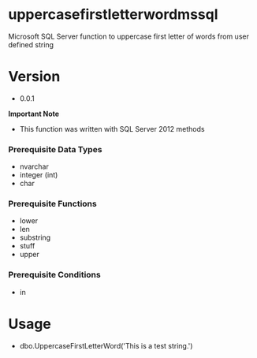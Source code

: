 # uppercasefirstletterwordmssql
Microsoft SQL Server function to uppercase first letter of words from user defined string

# Version
* 0.0.1

**Important Note**
* This function was written with SQL Server 2012 methods

### Prerequisite Data Types
* nvarchar
* integer (int)
* char

### Prerequisite Functions
* lower
* len
* substring
* stuff
* upper

### Prerequisite Conditions
* in

# Usage
* dbo.UppercaseFirstLetterWord('This is a test string.')
